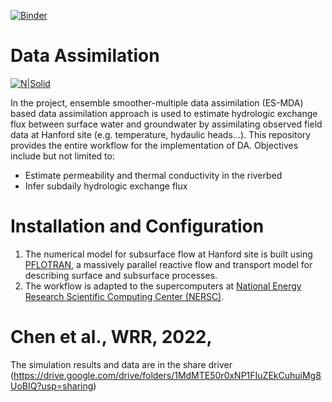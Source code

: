 [![Binder](https://mybinder.org/badge_logo.svg)](https://mybinder.org/v2/gh/kchen8921/DA-HEF/master)

# Data Assimilation 

[![N|Solid](https://upload.wikimedia.org/wikipedia/en/thumb/1/17/Pacific_Northwest_National_Laboratory_logo.svg/200px-Pacific_Northwest_National_Laboratory_logo.svg.png)](https://www.pnnl.gov/)

In the project, ensemble smoother-multiple data assimilation (ES-MDA) based data assimilation approach is used to estimate hydrologic exchange flux between surface water and groundwater by assimilating observed field data at Hanford site (e.g. temperature, hydaulic heads...). This repository provides the entire workflow for the implementation of DA. Objectives include but not limited to:

  - Estimate permeability and thermal conductivity in the riverbed
  - Infer subdaily hydrologic exchange flux



# Installation and Configuration

1. The numerical model for subsurface flow at Hanford site is built using [PFLOTRAN](http://www.pflotran.org/), a massively parallel reactive flow and transport model for describing surface and subsurface processes.
2. The workflow is adapted to the supercomputers at [National Energy Research Scientific Computing Center (NERSC)](http://www.nersc.gov/).


# Chen et al., WRR, 2022,
The simulation results and data are in the share driver (https://drive.google.com/drive/folders/1MdMTE50r0xNP1FIuZEkCuhuiMg8UoBIQ?usp=sharing)
